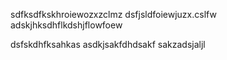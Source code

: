 sdfksdfkskhroiewozxzclmz
dsfjsldfoiewjuzx.cslfw
adskjhksdhflkdshjflowfoew


dsfskdhfksahkas
asdkjsakfdhdsakf
sakzadsjaljl